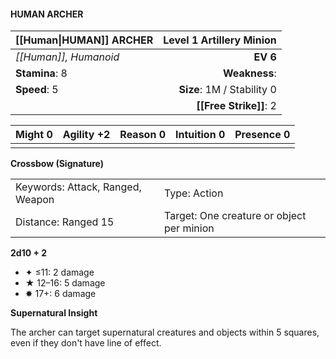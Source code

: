 #### HUMAN ARCHER

| [[Human\|HUMAN]] ARCHER | **Level 1 Artillery Minion** |
| :---------------------- | ---------------------------: |
| *[[Human]], Humanoid*   |                     **EV 6** |
| **Stamina**: 8          |                **Weakness**: |
| **Speed**: 5            |   **Size**: 1M / Stability 0 |
|                         |       **[[Free Strike]]**: 2 |

| **Might** 0 | **Agility** +2 | **Reason** 0 | **Intuition** 0 | **Presence** 0 |
| ----------- | -------------- | ------------ | --------------- | -------------- |
|             |                |              |                 |                |

**Crossbow (Signature)**

|                                  |                                           |
| :------------------------------- | :---------------------------------------- |
| Keywords: Attack, Ranged, Weapon | Type: Action                              |
| Distance: Ranged 15              | Target: One creature or object per minion |

**2d10 + 2**

- ✦ ≤11: 2 damage
- ★ 12–16: 5 damage
- ✸ 17+: 6 damage

**Supernatural Insight**

The archer can target supernatural creatures and objects within 5 squares, even if they don't have line of effect.
